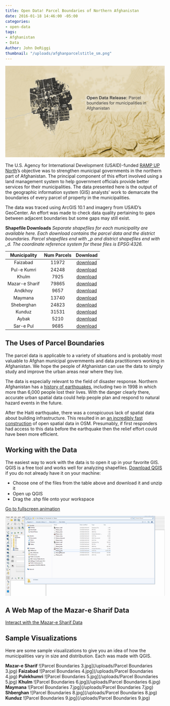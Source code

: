 ```yaml
---
title: Open Data! Parcel Boundaries of Northern Afghanistan
date: 2016-01-18 14:46:00 -05:00
categories:
- open-data
tags:
- Afghanistan
- Data
Author: John DeRiggi
thumbnail: "/uploads/afghanparcelstitle_sm.png"
---
```


![Parcel Boundaries 1.jpg](/uploads/afghanparcelstitle_sm.png)

The U.S. Agency for International Development (USAID)-funded [RAMP UP North](http://dai.com/our-work/projects/afghanistan%E2%80%94regional-afghan-municipalities-program-urban-populations-regional-0)’s objective was to strengthen municipal governments in the northern part of Afghanistan. The principal component of this effort involved using a land management system to help government officials provide better services for their municipalities. The data presented here is the output of the geographic information system (GIS) analysts’ work to demarcate the boundaries of every parcel of property in the municipalities.

<!--more-->

The data was traced using ArcGIS 10.1 and imagery from USAID’s GeoCenter. An effort was made to check data quality pertaining to gaps between adjacent boundaries but some gaps may still exist.

**Shapefile Downloads**
*Separate shapefiles for each municipality are available here. Each download contains the parcel data and the district boundaries. Parcel shapefiles end with _p and district shapefiles end with _d. The coordinate reference system for these files is EPSG:4326.*

|  Municipality  | Num Parcels | Download |
|:--------------:|:-----------:|:--------:|
|    Faizabad    |    11972    | [download ](https://drive.google.com/file/d/0B9Y8IICmeFgpbTFUZkNBVVB3TWM/view?usp=sharing)|
|   Pul-e Kumri  |    24248    | [download ](https://drive.google.com/file/d/0B9Y8IICmeFgpejBfM0pJU1lmWms/view?usp=sharing)|
|      Khulm     |     7925    | [download ](https://drive.google.com/file/d/0B9Y8IICmeFgpaEE5c25INzB6c3M/view?usp=sharing)|
| Mazar-e Sharif |    79865    | [download ](https://drive.google.com/file/d/0B9Y8IICmeFgpdXB4Y0ZMemJyV0E/view?usp=sharing)|
|     Andkhoy    |     9657    | [download ](https://drive.google.com/file/d/0B9Y8IICmeFgpZ1BNeDNzbmQwX1U/view?usp=sharing)|
|     Maymana    |    13740    | [download ](https://drive.google.com/file/d/0B9Y8IICmeFgpejduM2ZLcUNGZ3c/view?usp=sharing )|
|   Sheberghan   |    24823    | [download ](https://drive.google.com/file/d/0B9Y8IICmeFgpaDFZbFdyUkJqbFE/view?usp=sharing)|
|     Kunduz     |    31531    | [download ](https://drive.google.com/file/d/0B9Y8IICmeFgpZlhEMHY5TkFzX2M/view?usp=sharing)|
|      Aybak     |     5210    | [download ](https://drive.google.com/file/d/0B9Y8IICmeFgpU1VTLTBzM0tYMEk/view?usp=sharing)|
|    Sar-e Pul   |     9685    | [download ](https://drive.google.com/file/d/0B9Y8IICmeFgpTnA0WDBZSzNaOWc/view?usp=sharing)|


## The Uses of Parcel Boundaries
The parcel data is applicable to a variety of situations and is probably most valuable to Afghan municipal governments and data practitioners working in Afghanistan. We hope the people of Afghanistan can use the data to simply study and improve the urban areas near where they live.

The data is especially relevant to the field of disaster response. Northern Afghanistan has a [history of earthquakes](http://earthquake.usgs.gov/earthquakes/eventpage/usp0008nze#general_region), including two in 1998 in which more than 6,000 people lost their lives. With the danger clearly there, accurate urban spatial data could help people plan and respond to natural hazard events in the future.

After the Haiti earthquake, there was a conspicuous lack of spatial data about building infrastructure. This resulted in an [an incredibly fast construction](http://vimeo.com/9182869) of open spatial data in OSM. Presumably, if first responders had access to this data before the earthquake then the relief effort could have been more efficient.

## Working with the Data

The easiest way to work with the data is to open it up in your favorite GIS. QGIS is a free tool and works well for analyzing shapefiles. [Download QGIS](http://www.qgis.org/en/site/forusers/download.html) if you do not already have it on your machine:

* Choose one of the files from the table above and download it and unzip it
* Open up QGIS
* Drag the .shp file onto your workspace
 
[Go to fullscreen animation  ](http://dai-global-digital.com/uploads/mazarinqgis.gif)

![Parcel Boundaries 2.jpg](/uploads/mazarinqgis.gif)


## A Web Map of the Mazar-e Sharif Data

[Interact with the Mazar-e Sharif Data
](http://deriggi.github.io/RUNorthArcPy/mazar/mazar.html)

## Sample Visualizations

Here are some sample visualizations to give you an idea of how the municipalities vary in size and distribution. Each was made with QGIS.

**Mazar-e Sharif**
![Parcel Boundaries 3.jpg](/uploads/Parcel Boundaries 3.jpg)
**Faizabad**
![Parcel Boundaries 4.jpg](/uploads/Parcel Boundaries 4.jpg)
**Pulekhumri**
![Parcel Boundaries 5.jpg](/uploads/Parcel Boundaries 5.jpg)
**Khulm**
![Parcel Boundaries 6.jpg](/uploads/Parcel Boundaries 6.jpg)
**Maymana**
![Parcel Boundaries 7.jpg](/uploads/Parcel Boundaries 7.jpg)
**Shberghan**
![Parcel Boundaries 8.jpg](/uploads/Parcel Boundaries 8.jpg)
**Kunduz**
![Parcel Boundaries 9.jpg](/uploads/Parcel Boundaries 9.jpg)
